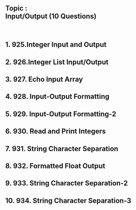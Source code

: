 ## **Topic : <br/>Input/Output (10 Questions)**
<br/>


## 1. 925.Integer Input and Output

## 2. 926.Integer List Input/Output

## 3. 927. Echo Input Array

## 4. 928. Input-Output Formatting

## 5. 929. Input-Output Formatting-2

## 6. 930. Read and Print Integers

## 7. 931. String Character Separation

## 8. 932. Formatted Float Output

## 9. 933. String Character Separation-2

## 10. 934. String Character Separation-3
